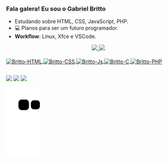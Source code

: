 ### Fala galera! Eu sou o Gabriel Britto
-  Estudando sobre HTML, CSS, JavaScript, PHP.
- 💻 Planos para ser um futuro programador.
- **Workflow**: Linux, Xfce e VSCode.
<div align="center">
  <a href="https://github.com/GabrielBritto1">
  <img height="180em" src="https://github-readme-stats.vercel.app/api?username=GabrielBritto1&show_icons=true&theme=dracula&include_all_commits=true&count_private=true"/>
  <img height="180em" src="https://github-readme-stats.vercel.app/api/top-langs/?username=GabrielBritto1&layout=compact&langs_count=7&theme=dark"/>
</div>
  
  <div style="display: inline_block"><br>
  <img align="center" alt="Britto-HTML" height="30" width="40" src="https://cdn.jsdelivr.net/gh/devicons/devicon/icons/html5/html5-original.svg">
  <img align="center" alt="Britto-CSS" height="30" width="40" src="https://cdn.jsdelivr.net/gh/devicons/devicon/icons/css3/css3-original.svg">
  <img align="center" alt="Britto-Js" height="30" width="40" src="https://cdn.jsdelivr.net/gh/devicons/devicon/icons/javascript/javascript-original.svg">
  <img align="center" alt="Britto-C" height="30" width="40" src="https://cdn.jsdelivr.net/gh/devicons/devicon/icons/c/c-original.svg">
  <img align="center" alt="Britto-PHP" height="50" width="60" src="https://cdn.jsdelivr.net/gh/devicons/devicon/icons/php/php-plain.svg">
</div>
  
  ##
  
  <div> 
  <a href="https://wa.me/5528999391992" target="_blank"><img src="https://img.shields.io/badge/WhatsApp-25D366?style=for-the-badge&logo=whatsapp&logoColor=white"></a>
  <a href="https://www.instagram.com/gabriel_bianchi_/" target="_blank"><img src="https://img.shields.io/badge/-Instagram-%23E4405F?style=for-the-badge&logo=instagram&logoColor=white"></a>
  <a href="https://www.linkedin.com/in/gabriel-britto-47a9a0193/" target="_blank"><img src="https://img.shields.io/badge/-LinkedIn-%230077B5?style=for-the-badge&logo=linkedin&logoColor=white"></a>
</div>
 
  ![Snake animation](https://github.com/GabrielBritto1/GabrielBritto1/blob/output/github-contribution-grid-snake.svg)
